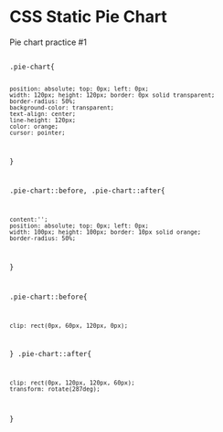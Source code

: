# CSS Static Pie Chart
Pie chart practice #1

<code>
.pie-chart{

    position: absolute; top: 0px; left: 0px;
    width: 120px; height: 120px; border: 0px solid transparent;
    border-radius: 50%;
    background-color: transparent;
    text-align: center;
    line-height: 120px;
    color: orange;
    cursor: pointer;
}

.pie-chart::before,
.pie-chart::after{

    content:'';
    position: absolute; top: 0px; left: 0px;
    width: 100px; height: 100px; border: 10px solid orange;
    border-radius: 50%;
}

.pie-chart::before{

    clip: rect(0px, 60px, 120px, 0px);
}
.pie-chart::after{

    clip: rect(0px, 120px, 120px, 60px);
    transform: rotate(287deg);
}
</code>
